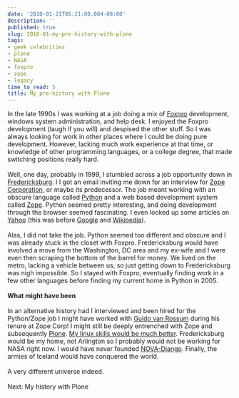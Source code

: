 ```yaml
---
date: '2010-01-21T05:21:00.004-08:00'
description: ''
published: true
slug: 2010-01-my-pre-history-with-plone
tags:
- geek celebrities
- plone
- NASA
- foxpro
- zope
- legacy
time_to_read: 5
title: My pre-history with Plone
---
```


<div>In the late 1990s I was working at a job doing a mix of <a href="http://en.wikipedia.org/wiki/Foxpro">Foxpro</a> development, windows system administration, and help desk. I enjoyed the Foxpro development (laugh if you will) and despised the other stuff. So I was always looking for work in other places where I could be doing pure development. However, lacking much work experience at that time, or knowledge of other programming languages, or a college degree, that made switching positions really hard.</div><div><br /></div><div>Well, one day, probably in 1999, I stumbled across a job opportunity down in <a href="http://en.wikipedia.org/wiki/Fredericksburg,_Virginia">Fredericksburg</a>. I I got an email inviting me down for an interview for <a href="http://www.zope.com/">Zope Corporation</a>, or maybe its predecessor. The job meant working with an obscure language called <a href="http://python.org">Python</a> and a web based development system called <a href="http://zope2.zope.org/">Zope</a>. Python seemed pretty interesting, and doing development through the browser seemed fascinating. I even looked up some articles on <a href="http://yahoo.com">Yahoo</a> (this was before <a href="http://google.com">Google</a> and <a href="http://en.wikipedia.org">Wikipedia</a>).</div><div><br /></div><div>Alas, I did not take the job. Python seemed too different and obscure and I was already stuck in the closet with Foxpro. Fredericksburg would have involved a move from the Washington, DC area and my ex-wife and I were even then scraping the bottom of the barrel for money. We lived on the metro, lacking a vehicle between us, so just getting down to Fredericksburg was nigh impossible. So I stayed with Foxpro, eventually finding work in a few other languages before finding my current home in Python in 2005.</div><div><br /></div><div><b>What might have been</b></div><div><br /></div><div>In an alternative history had I interviewed and been hired for the Python/Zope job I might have worked with <a href="http://en.wikipedia.org/wiki/Guido_van_Rossum">Guido van Rossum</a> during his tenure at Zope Corp! I might still be deeply entrenched with Zope and subsequently <a href="http://plone.org">Plone</a>. <a href="http://pydanny.blogspot.com/2010/01/learn-something-new-every-year.html">My linux skills would be much better</a>. Fredericksburg would be my home, not Arlington so I probably would not be working for NASA right now. I would have never founded <a href="http://www.meetup.com/NOVA-django">NOVA-Django</a>. Finally, the armies of Iceland would have conquered the world. </div><div><br /></div><div>A very different universe indeed.</div><div><br /></div><div>Next: My history with Plone</div>